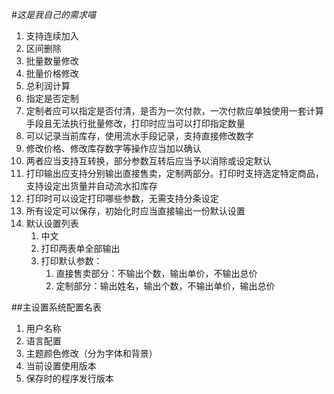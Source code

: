 #$这是我自己的需求喵$
1. 支持连续加入
2. 区间删除
3. 批量数量修改
4. 批量价格修改
5. 总利润计算
6. 指定是否定制
7. 定制者应可以指定是否付清，是否为一次付款，一次付款应单独使用一套计算手段且无法执行批量修改，打印时应当可以打印指定数量
8. 可以记录当前库存，使用流水手段记录，支持直接修改数字
9. 修改价格、修改库存数字等操作应当加以确认
10. 两者应当支持互转换，部分参数互转后应当予以消除或设定默认
11. 打印输出应支持分别输出直接售卖，定制两部分。打印时支持选定特定商品，支持设定出货量并自动流水扣库存
12. 打印时可以设定打印哪些参数，无需支持分条设定
13. 所有设定可以保存，初始化时应当直接输出一份默认设置
14. 默认设置列表
    1. 中文
    2. 打印两表单全部输出
    3. 打印默认参数：
        1. 直接售卖部分：不输出个数，输出单价，不输出总价
        2. 定制部分：输出姓名，输出个数，不输出单价，输出总价

##主设置系统配置名表
1. 用户名称
2. 语言配置
3. 主题颜色修改（分为字体和背景）
4. 当前设置使用版本
5. 保存时的程序发行版本